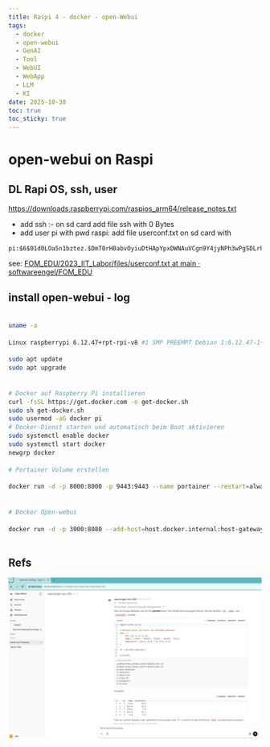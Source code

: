```yaml
---
title: Raspi 4 - docker - open-Webui
tags:
  - docker
  - open-webui
  - GenAI
  - Tool
  - WebUI
  - WebApp
  - LLM
  - KI
date: 2025-10-30
toc: true
toc_sticky: true
---
```


# open-webui on Raspi 



## DL Rapi OS, ssh, user 

https://downloads.raspberrypi.com/raspios_arm64/release_notes.txt
- add ssh :- on sd card add file ssh with 0 Bytes 
- add user pi with pwd raspi: add file userconf.txt on sd card with 
```
pi:$6$01d0LOa5n1bztez.$DmT0rH0abvOyiuDtHApYpxDWNAuVCgn9Y4jyNPh3wPgSDLrPpAZmYvIgBx6c1Jj2sPo5o2XaMuqznX83MFmNB/
```


see: [FOM_EDU/2023_IIT_Labor/files/userconf.txt at main · softwareengel/FOM_EDU](https://github.com/softwareengel/FOM_EDU/blob/main/2023_IIT_Labor/files/userconf.txt)

## install open-webui - log 

```bash 

uname -a

Linux raspberrypi 6.12.47+rpt-rpi-v8 #1 SMP PREEMPT Debian 1:6.12.47-1+rpt1 (2025-09-16) aarch64 GNU/Linux

sudo apt update
sudo apt upgrade
 

# Docker auf Raspberry Pi installieren
curl -fsSL https://get.docker.com -o get-docker.sh
sudo sh get-docker.sh
sudo usermod -aG docker pi
# Docker-Dienst starten und automatisch beim Boot aktivieren
sudo systemctl enable docker
sudo systemctl start docker
newgrp docker

# Portainer Volume erstellen

docker run -d -p 8000:8000 -p 9443:9443 --name portainer --restart=always -v /var/run/docker.sock:/var/run/docker.sock -v portainer_data:/data portainer/portainer-ce:latest


# Docker Open-webui 

docker run -d -p 3000:8080 --add-host=host.docker.internal:host-gateway -v open-webui:/app/backend/data --name open-webui --restart always --platform linux/arm64 ghcr.io/open-webui/open-webui:main



```

## Refs

![](../_asset/2025-10-30-open-webui-20251030104442.jpg)
